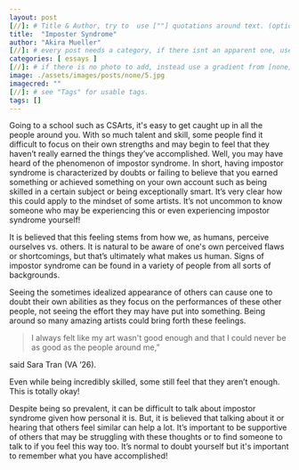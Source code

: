 ```yaml
---
layout: post
[//]: # Title & Author, try to  use [""] quotations around text. (optional, just formality).
title:  "Imposter Syndrome"
author: "Akira Mueller"
[//]: # every post needs a category, if there isnt an apparent one, use [misc].
categories: [ essays ]
[//]: # if there is no photo to add, instead use a gradient from [none] folder by picking a number from 1-10. (all gradients are .jpg)
image: ./assets/images/posts/none/5.jpg
imagecred: ""
[//]: # see "Tags" for usable tags.
tags: []
---
```

Going to a school such as CSArts, it's easy to get caught up in all the people around you. With so much talent and skill, some people find it difficult to focus on their own strengths and may begin to feel that they haven’t really earned the things they’ve accomplished. Well, you may have heard of the phenomenon of impostor syndrome. In short, having impostor syndrome is characterized by doubts or failing to believe that you earned something or achieved something on your own account such as being skilled in a certain subject or being exceptionally smart. It’s very clear how this could apply to the mindset of some artists. It’s not uncommon to know someone who may be experiencing this or even experiencing impostor syndrome yourself!

It is believed that this feeling stems from how we, as humans, perceive ourselves vs. others. It is natural to be aware of one's own perceived flaws or shortcomings, but that’s ultimately what makes us human. Signs of impostor syndrome can be found in a variety of people from all sorts of backgrounds. 

Seeing the sometimes idealized appearance of others can cause one to doubt their own abilities as they focus on the performances of these other people, not seeing the effort they may have put into something. Being around so many amazing artists could bring forth these feelings.

> I always felt like my art wasn't good enough and that I could never be as good as the people around me,” 

said Sara Tran (VA ‘26).

Even while being incredibly skilled, some still feel that they aren’t enough. This is totally okay!

Despite being so prevalent, it can be difficult to talk about impostor syndrome given how personal it is. But, it is believed that talking about it or hearing that others feel similar can help a lot. It’s important to be supportive of others that may be struggling with these thoughts or to find someone to talk to if you feel this way too. It’s normal to doubt yourself but it's important to remember what you have accomplished!